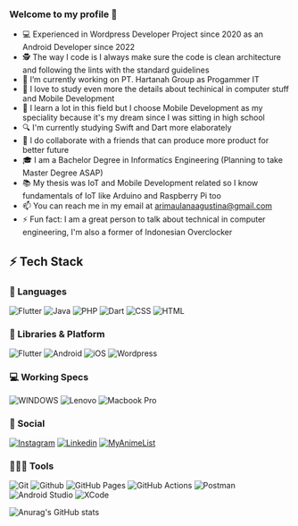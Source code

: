 ### Welcome to my profile 👋


- 💻 Experienced in Wordpress Developer Project since 2020 as an Android Developer since 2022
- 🕵 The way I code is I always make sure the code is clean architecture and following the lints with the standard guidelines
- 🔭 I’m currently working on PT. Hartanah Group as Progammer IT
- 🌱 I love to study even more the details about techinical in computer stuff and Mobile Development
- 🎯 I learn a lot in this field but I choose Mobile Development as my speciality because it's my dream since I was sitting in high school
- 🔍 I'm currently studying Swift and Dart more elaborately
- 👯 I do collaborate with a friends that can produce more product for better future
- 🎓 I am a Bachelor Degree in Informatics Engineering (Planning to take Master Degree ASAP)
- 📚 My thesis was IoT and Mobile Development related so I know fundamentals of IoT like Arduino and Raspberry Pi too
- 📫 You can reach me in my email at arimaulanaagustina@gmail.com
- ⚡ Fun fact: I am a great person to talk about technical in computer engineering, I'm also a former of Indonesian Overclocker

## ⚡ Tech Stack

### 🚀 Languages

![Flutter](https://img.shields.io/badge/Flutter-02569B?style=for-the-badge&logo=flutter&logoColor=white)
![Java](https://img.shields.io/badge/Java-ED8B00?style=for-the-badge&logo=java&logoColor=white)
![PHP](https://img.shields.io/badge/PHP-777BB4?style=for-the-badge&logo=php&logoColor=white)
![Dart](https://img.shields.io/badge/Dart-0175C2?style=for-the-badge&logo=dart&logoColor=white)
![CSS](https://img.shields.io/badge/CSS-239120?&style=for-the-badge&logo=css3&logoColor=white)
![HTML](https://img.shields.io/badge/HTML-239120?style=for-the-badge&logo=html5&logoColor=white)


### 🧩 Libraries & Platform

![Flutter](https://img.shields.io/badge/Flutter-02569B?style=for-the-badge&logo=flutter&logoColor=white)
![Android](https://img.shields.io/badge/Android-3DDC84?style=for-the-badge&logo=android&logoColor=white)
![iOS](https://img.shields.io/badge/iOS-000000?style=for-the-badge&logo=ios&logoColor=white)
![Wordpress](https://img.shields.io/badge/Wordpress-21759B?style=for-the-badge&logo=wordpress&logoColor=white)

### 💻 Working Specs

![WINDOWS](https://img.shields.io/badge/Windows-LENOVO_Ideapad_S540131ML-0078D6?style=for-the-badge&logo=windows&logoColor=white)
![Lenovo](	https://img.shields.io/badge/Intel-Core_i7_10th-0071C5?style=for-the-badge&logo=intel&logoColor=white)
![Macbook Pro](https://img.shields.io/badge/Apple-MacBook_Pro_2020_M1-999999?style=for-the-badge&logo=apple&logoColor=white)


### 👨 Social

[![Instagram](https://img.shields.io/badge/Instagram-E4405F?style=for-the-badge&logo=instagram&logoColor=white)](https://www.instagram.com/arimaulana_ag/?hl=en)
[![Linkedin](https://img.shields.io/badge/LinkedIn-0077B5?style=for-the-badge&logo=linkedin&logoColor=white)](https://www.linkedin.com/in/ari-maulana-agustina-2639891a1/)
[![MyAnimeList](https://img.shields.io/badge/YouTube-FF0000?style=for-the-badge&logo=youtube&logoColor=white)](https://www.youtube.com/@kangmaulproject)

### 🧑🏻‍💻 Tools

![Git](https://img.shields.io/badge/Git-F05032?style=for-the-badge&logo=git&logoColor=white)
![Github](https://img.shields.io/badge/GitHub-100000?style=for-the-badge&logo=github&logoColor=white)
![GitHub Pages](https://img.shields.io/badge/GitHub_Pages-100000?style=for-the-badge&logo=github&logoColor=white)
![GitHub Actions](https://img.shields.io/badge/GitHub_Actions-2088FF?style=for-the-badge&logo=github-actions&logoColor=white)
![Postman](https://img.shields.io/badge/Postman-FF6C37?style=for-the-badge&logo=Postman&logoColor=white)
![Android Studio](https://img.shields.io/badge/Android_Studio-3DDC84?style=for-the-badge&logo=android-studio&logoColor=white)
![XCode](https://img.shields.io/badge/Xcode-007ACC?style=for-the-badge&logo=Xcode&logoColor=white)


![Anurag's GitHub stats](https://github-readme-stats.vercel.app/api?username=AaMaul&theme=blue-green)
